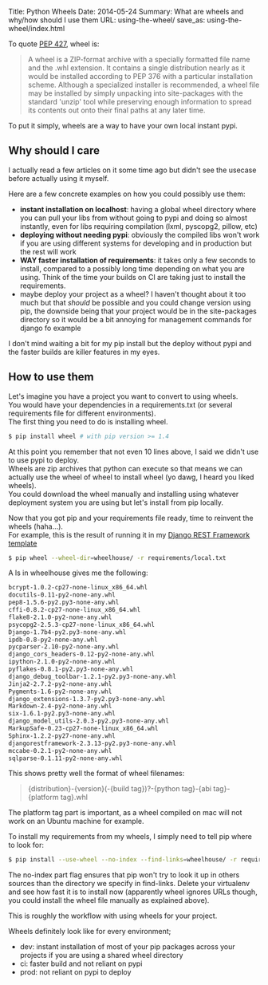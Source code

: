 Title: Python Wheels
Date: 2014-05-24
Summary: What are wheels and why/how should I use them
URL: using-the-wheel/
save_as: using-the-wheel/index.html


To quote [PEP 427](http://legacy.python.org/dev/peps/pep-0427/), wheel is:

> A wheel is a ZIP-format archive with a specially formatted file name and the .whl extension. It contains a single distribution nearly as it would be installed according to PEP 376 with a particular installation scheme. Although a specialized installer is recommended, a wheel file may be installed by simply unpacking into site-packages with the standard 'unzip' tool while preserving enough information to spread its contents out onto their final paths at any later time.

To put it simply, wheels are a way to have your own local instant pypi.  

## Why should I care
I actually read a few articles on it some time ago but didn't see the usecase before actually using it myself.    

Here are a few concrete examples on how you could possibly use them:

- **instant installation on localhost**: having a global wheel directory where you can pull your libs from without going to pypi and doing so almost instantly, even for libs requiring compilation (lxml, pyscopg2, pillow, etc)
- **deploying without needing pypi**: obviously the compiled libs won't work if you are using different systems for developing and in production but the rest will work
- **WAY faster installation of requirements**: it takes only a few seconds to install, compared to a possibly long time depending on what you are using. Think of the time your builds on CI are taking just to install the requirements.
- maybe deploy your project as a wheel? I haven't thought about it too much but that *should* be possible and you could change version using pip, the downside being that your project would be in the site-packages directory so it would be a bit annoying for management commands for django fo example

I don't mind waiting a bit for my pip install but the deploy without pypi and the faster builds are killer features in my eyes.  

## How to use them
Let's imagine you have a project you want to convert to using wheels.  
You would have your dependencies in a requirements.txt (or several requirements file for different environments).  
The first thing you need to do is installing wheel.

```bash
$ pip install wheel # with pip version >= 1.4
```
At this point you remember that not even 10 lines above, I said we didn't use to use pypi to deploy.  
Wheels are zip archives that python can execute so that means we can actually use the wheel of wheel to install wheel (yo dawg, I heard you liked wheels).  
You could download the wheel manually and installing using whatever deployment system you are using but let's install from pip locally.  

Now that you got pip and your requirements file ready, time to reinvent the wheels (haha...).  
For example, this is the result of running it in my [Django REST Framework template](https://github.com/Keats/django-drf-template)

``` bash
$ pip wheel --wheel-dir=wheelhouse/ -r requirements/local.txt
```

A ls in wheelhouse gives me the following:
``` bash
bcrypt-1.0.2-cp27-none-linux_x86_64.whl          
docutils-0.11-py2-none-any.whl              
pep8-1.5.6-py2.py3-none-any.whl
cffi-0.8.2-cp27-none-linux_x86_64.whl            
flake8-2.1.0-py2-none-any.whl               
psycopg2-2.5.3-cp27-none-linux_x86_64.whl
Django-1.7b4-py2.py3-none-any.whl                
ipdb-0.8-py2-none-any.whl                   
pycparser-2.10-py2-none-any.whl
django_cors_headers-0.12-py2-none-any.whl        
ipython-2.1.0-py2-none-any.whl              
pyflakes-0.8.1-py2.py3-none-any.whl
django_debug_toolbar-1.2.1-py2.py3-none-any.whl  
Jinja2-2.7.2-py2-none-any.whl               
Pygments-1.6-py2-none-any.whl
django_extensions-1.3.7-py2.py3-none-any.whl     
Markdown-2.4-py2-none-any.whl               
six-1.6.1-py2.py3-none-any.whl
django_model_utils-2.0.3-py2.py3-none-any.whl    
MarkupSafe-0.23-cp27-none-linux_x86_64.whl  
Sphinx-1.2.2-py27-none-any.whl
djangorestframework-2.3.13-py2.py3-none-any.whl  
mccabe-0.2.1-py2-none-any.whl               
sqlparse-0.1.11-py2-none-any.whl
```
This shows pretty well the format of wheel filenames:

> {distribution}-{version}(-{build tag})?-{python tag}-{abi tag}-{platform tag}.whl

The platform tag part is important, as a wheel compiled on mac will not work on an Ubuntu machine for example.

To install my requirements from my wheels, I simply need to tell pip where to look for:

```bash
$ pip install --use-wheel --no-index --find-links=wheelhouse/ -r requirements/local.txt
``` 
The no-index part flag ensures that pip won't try to look it up in others sources than the directory we specify in find-links.
Delete your virtualenv and see how fast it is to install now (apparently wheel ignores URLs though, you could install the wheel file manually as explained above).  

This is roughly the workflow with using wheels for your project.  

Wheels definitely look like for every environment; 

- dev: instant installation of most of your pip packages across your projects if you are using a shared wheel directory
- ci: faster build and not reliant on pypi
- prod: not reliant on pypi to deploy 